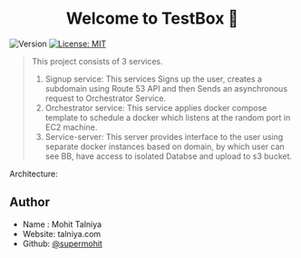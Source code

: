<h1 align="center">Welcome to TestBox 👋</h1>
<p>
  <img alt="Version" src="https://img.shields.io/badge/version-v1-blue.svg?cacheSeconds=2592000" />
  <a href="#" target="_blank">
    <img alt="License: MIT" src="https://img.shields.io/badge/License-MIT-yellow.svg" />
  </a>
</p>

> This project consists of 3 services. 
> 1. Signup service: This services Signs up the user, creates a subdomain using Route 53 API and then Sends an asynchronous request to Orchestrator Service. 
> 2. Orchestrator service: This service applies docker compose template to schedule a docker which listens at the random port in EC2 machine. 
> 3. Service-server: This server provides interface to the user using separate docker instances based on domain, by which user can see BB, have access to isolated Databse and upload to s3 bucket.


Architecture:



## Author
* Name : Mohit Talniya
* Website: talniya.com
* Github: [@supermohit](https://github.com/supermohit)

